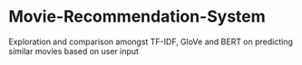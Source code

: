 # Movie-Recommendation-System
Exploration and comparison amongst TF-IDF, GloVe and BERT on predicting similar movies based on user input
